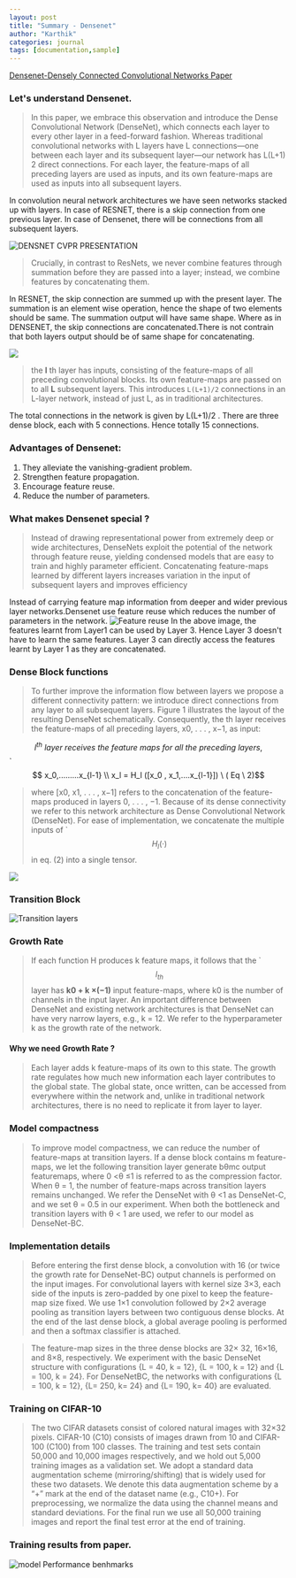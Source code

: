 ```yaml
---
layout: post
title: "Summary - Densenet"
author: "Karthik"
categories: journal
tags: [documentation,sample]
---
```




[Densenet-Densely Connected Convolutional Networks Paper](https://arxiv.org/pdf/1608.06993.pdf)

### Let's understand Densenet.

>In this paper, we embrace this observation and introduce the Dense Convolutional Network (DenseNet), which connects each layer to every other layer in a feed-forward fashion. Whereas traditional convolutional networks with L layers have L connections—one between each layer and its subsequent layer—our network has L(L+1) 2 direct connections. For each layer, the feature-maps of all preceding layers are used as inputs, and its own feature-maps are used as inputs into all subsequent layers.

In convolution neural network architectures we have seen networks stacked up with layers. In case of RESNET, there is a skip connection from one previous layer. In case of Densenet, there will be connections from all subsequent layers.  

![DENSNET CVPR PRESENTATION ](https://i.imgur.com/vsqXLzE.png)

>Crucially, in contrast to ResNets, we never combine features through summation before they are passed into a layer; instead, we combine features by concatenating them.

In RESNET, the skip connection are summed up with the present layer. The summation is an element wise operation, hence the shape of two elements should be same. The summation output will have same shape. Where as in DENSENET, the skip connections are concatenated.There is not contrain that both layers output should be of same shape for concatenating.


![](https://cdn-images-1.medium.com/max/1600/1*_Y7-f9GpV7F93siM1js0cg.jpeg)

> the  **l** th layer has inputs, consisting of the feature-maps of all preceding convolutional blocks. Its own feature-maps are passed on to all **L** subsequent layers. This introduces `L(L+1)/2` connections in an L-layer network, instead of just L, as in traditional architectures.

The total connections in the network is given by L(L+1)/2 . 
There are three dense block, each with 5 connections. Hence totally 15 connections. 


### Advantages of Densenet:
1. They alleviate the vanishing-gradient problem.
2. Strengthen feature propagation.
3. Encourage feature reuse.
4. Reduce the number of parameters.

### What makes Densenet special ?

>Instead of drawing representational power from extremely deep or wide architectures, DenseNets exploit the potential of the network through feature reuse, yielding condensed models that are easy to train and highly parameter efficient. Concatenating feature-maps learned by different layers increases variation in the input of subsequent layers and improves efficiency

Instead of carrying feature map information from deeper and wider previous layer networks.Densenet use feature reuse which reduces the number of parameters in the network.
![Feature reuse](https://media.giphy.com/media/41xdgKPlPn0TFNMMo6/giphy.gif)
In the above image, the features learnt from Layer1 can be used by Layer 3. Hence Layer 3 doesn't have to learn the same features. Layer 3 can directly access the features learnt by Layer 1 as they are concatenated. 

### Dense Block functions

>To further improve the information flow between layers we propose a different connectivity pattern: we introduce direct connections from any layer to all subsequent layers. Figure 1 illustrates the layout of the resulting DenseNet schematically. Consequently, the th layer receives the feature-maps of all preceding layers, x0, . . . , x−1, as input:
>

$$ l^{th} \ layer  \ receives \ the \ feature \ maps \ for \ all \ the \ preceding \ layers, $$    `$$ x_0,.........x_{l-1} \\
 x_l = H_l ([x_0 , x_1,....x_{l-1}])   \  ( Eq \ 2)$$

>where [x0, x1, . . . , x−1] refers to the concatenation of the feature-maps produced in layers 0, . . . , −1. Because of its dense connectivity we refer to this network architecture as Dense Convolutional Network (DenseNet). For ease of implementation, we concatenate the multiple inputs of `$$H_l{(·)}$$ in eq. (2) into a single tensor.


 ![](https://pli.io/25qD0Y.png)

### Transition Block
![Transition layers](https://pli.io/25qNT9.png)

### Growth Rate

>If each function H produces k feature maps, it follows that the `$$ l_{th} $$ layer has **k0 + k ×(−1)** input feature-maps, where k0 is the number of channels in the input layer. An important difference between DenseNet and existing network architectures is that DenseNet can have very narrow layers, e.g., k = 12. We refer to the hyperparameter k as the growth rate of the network. 

#### Why we need Growth Rate ?
>Each layer adds k feature-maps of its own to this state. The growth rate regulates how much new information each layer contributes to the global state. The global state, once written, can be accessed from everywhere within the network and, unlike in traditional network architectures, there is no need to replicate it from layer to layer.



### Model compactness
>To improve model compactness, we can reduce the number of feature-maps at transition layers. If a dense block contains m feature-maps, we let the following transition layer generate bθmc output featuremaps, where 0 <θ ≤1 is referred to as the compression factor. When θ = 1, the number of feature-maps across transition layers remains unchanged. We refer the DenseNet with θ <1 as DenseNet-C, and we set θ = 0.5 in our experiment. When both the bottleneck and transition layers with θ < 1 are used, we refer to our model as DenseNet-BC.


### Implementation details

>Before entering the first dense block, a convolution with 16 (or twice the growth rate for DenseNet-BC) output channels is performed on the input images. For convolutional layers with kernel size 3×3, each side of the inputs is zero-padded by one pixel to keep the feature-map size fixed. We use 1×1 convolution followed by 2×2 average pooling as transition layers between two contiguous dense blocks. At the end of the last dense block, a global average pooling is performed and then a softmax classifier is attached. 



>The feature-map sizes in the three dense blocks are 32× 32, 16×16, and 8×8, respectively. We experiment with the basic DenseNet structure with configurations {L = 40, k = 12}, {L = 100, k = 12} and {L = 100, k = 24}. For DenseNetBC, the networks with configurations {L = 100, k = 12}, {L= 250, k= 24} and {L= 190, k= 40} are evaluated.



### Training on CIFAR-10
>The two CIFAR datasets consist of colored natural images with 32×32 pixels. CIFAR-10 (C10) consists of images drawn from 10 and CIFAR-100 (C100) from 100 classes. The training and test sets contain 50,000 and 10,000 images respectively, and we hold out 5,000 training images as a validation set. We adopt a standard data augmentation scheme (mirroring/shifting) that is widely used for these two datasets. We denote this data augmentation scheme by a “+” mark at the end of the dataset name (e.g., C10+). For preprocessing, we normalize the data using the channel means and standard deviations. For the final run we use all 50,000 training images and report the final test error at the end of training.




### Training results from paper.

![model Performance benhmarks](https://cdn-images-1.medium.com/max/1600/1*7WdURialIGTojNI9ltrplA.png)
